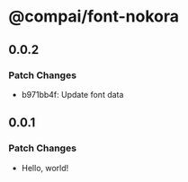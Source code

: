 # @compai/font-nokora

## 0.0.2

### Patch Changes

- b971bb4f: Update font data

## 0.0.1

### Patch Changes

- Hello, world!
